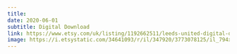 ```yaml
---
title: 
date: 2020-06-01
subtitle: Digital Download
link: https://www.etsy.com/uk/listing/1192662511/leeds-united-digital-download-prints
image: https://i.etsystatic.com/34641093/r/il/347920/3773078125/il_794xN.3773078125_8dsf.jpg
---
```

